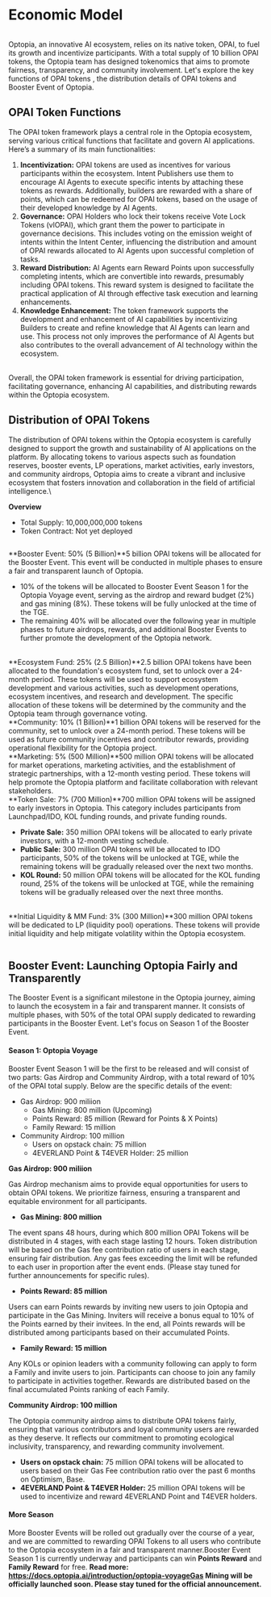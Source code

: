 # Economic Model

<figure><img src="../.gitbook/assets/09 (1).JPEG" alt=""><figcaption></figcaption></figure>

Optopia, an innovative AI ecosystem, relies on its native token, OPAI, to fuel its growth and incentivize participants. With a total supply of 10 billion OPAI tokens, the Optopia team has designed tokenomics that aims to promote fairness, transparency, and community involvement. Let's explore the key functions of OPAI tokens , the distribution details of OPAI tokens and Booster Event of Optopia.

## OPAI Token Functions

The OPAI token framework plays a central role in the Optopia ecosystem, serving various critical functions that facilitate and govern AI applications. Here’s a summary of its main functionalities:

1. **Incentivization:** OPAI tokens are used as incentives for various participants within the ecosystem. Intent Publishers use them to encourage AI Agents to execute specific intents by attaching these tokens as rewards. Additionally, builders are rewarded with a share of points, which can be redeemed for OPAI tokens, based on the usage of their developed knowledge by AI Agents.
2. **Governance:** OPAI Holders who lock their tokens receive Vote Lock Tokens (vlOPAI), which grant them the power to participate in governance decisions. This includes voting on the emission weight of intents within the Intent Center, influencing the distribution and amount of OPAI rewards allocated to AI Agents upon successful completion of tasks.
3. **Reward Distribution:** AI Agents earn Reward Points upon successfully completing intents, which are convertible into rewards, presumably including OPAI tokens. This reward system is designed to facilitate the practical application of AI through effective task execution and learning enhancements.
4. **Knowledge Enhancement:** The token framework supports the development and enhancement of AI capabilities by incentivizing Builders to create and refine knowledge that AI Agents can learn and use. This process not only improves the performance of AI Agents but also contributes to the overall advancement of AI technology within the ecosystem.

\
Overall, the OPAI token framework is essential for driving participation, facilitating governance, enhancing AI capabilities, and distributing rewards within the Optopia ecosystem.

## Distribution of OPAI Tokens

The distribution of OPAI tokens within the Optopia ecosystem is carefully designed to support the growth and sustainability of AI applications on the platform. By allocating tokens to various aspects such as foundation reserves, booster events, LP operations, market activities, early investors, and community airdrops, Optopia aims to create a vibrant and inclusive ecosystem that fosters innovation and collaboration in the field of artificial intelligence.\


**Overview**

* Total Supply: 10,000,000,000 tokens
* Token Contract: Not yet deployed

<figure><img src="../.gitbook/assets/112 (2).JPEG" alt=""><figcaption></figcaption></figure>

**Booster Event: 50% (5 Billion)**5 billion OPAI tokens will be allocated for the Booster Event. This event will be conducted in multiple phases to ensure a fair and transparent launch of Optopia.

* 10% of the tokens will be allocated to Booster Event Season 1 for the Optopia Voyage event, serving as the airdrop and reward budget (2%) and gas mining (8%). These tokens will be fully unlocked at the time of the TGE.
* The remaining 40% will be allocated over the following year in multiple phases to future airdrops, rewards, and additional Booster Events to further promote the development of the Optopia network.

\
**Ecosystem Fund: 25% (2.5 Billion)**2.5 billion OPAI tokens have been allocated to the foundation's ecosystem fund, set to unlock over a 24-month period. These tokens will be used to support ecosystem development and various activities, such as development operations, ecosystem incentives, and research and development. The specific allocation of these tokens will be determined by the community and the Optopia team through governance voting.\
**Community: 10% (1 Billion)**1 billion OPAI tokens will be reserved for the community, set to unlock over a 24-month period. These tokens will be used as future community incentives and contributor rewards, providing operational flexibility for the Optopia project.\
**Marketing: 5% (500 Million)**500 million OPAI tokens will be allocated for market operations, marketing activities, and the establishment of strategic partnerships, with a 12-month vesting period. These tokens will help promote the Optopia platform and facilitate collaboration with relevant stakeholders.\
**Token Sale: 7% (700 Million)**700 million OPAI tokens will be assigned to early investors in Optopia. This category includes participants from Launchpad/IDO, KOL funding rounds, and private funding rounds.

* **Private Sale:** 350 million OPAI tokens will be allocated to early private investors, with a 12-month vesting schedule.
* **Public Sale:** 300 million OPAI tokens will be allocated to IDO participants, 50% of the tokens will be unlocked at TGE, while the remaining tokens will be gradually released over the next two months.
* **KOL Round:** 50 million OPAI tokens will be allocated for the KOL funding round, 25% of the tokens will be unlocked at TGE, while the remaining tokens will be gradually released over the next three months.

\
**Initial Liquidity & MM Fund: 3% (300 Million)**300 million OPAI tokens will be dedicated to LP (liquidity pool) operations. These tokens will provide initial liquidity and help mitigate volatility within the Optopia ecosystem.

<figure><img src="../.gitbook/assets/02 (2).jpeg" alt=""><figcaption></figcaption></figure>

## Booster Event: Launching Optopia Fairly and Transparently

The Booster Event is a significant milestone in the Optopia journey, aiming to launch the ecosystem in a fair and transparent manner. It consists of multiple phases, with 50% of the total OPAI supply dedicated to rewarding participants in the Booster Event. Let's focus on Season 1 of the Booster Event.

#### Season 1: Optopia Voyage

Booster Event Season 1 will be the first to be released and will consist of two parts: Gas Airdrop and Community Airdrop, with a total reward of 10% of the OPAI total supply. Below are the specific details of the event:

* Gas Airdrop: 900 miliion
  * Gas Mining: 800 million (Upcoming)
  * Points Reward: 85 million (Reward for Points & X Points)
  * Family Reward: 15 million
* Community Airdrop: 100 million
  * Users on opstack chain: 75 million
  * 4EVERLAND Point & T4EVER Holder: 25 million

**Gas Airdrop: 900 miliion**

Gas Airdrop mechanism aims to provide equal opportunities for users to obtain OPAI tokens. We prioritize fairness, ensuring a transparent and equitable environment for all participants.

* **Gas Mining: 800 million**

The event spans 48 hours, during which 800 million OPAI Tokens will be distributed in 4 stages, with each stage lasting 12 hours. Token distribution will be based on the Gas fee contribution ratio of users in each stage, ensuring fair distribution. Any gas fees exceeding the limit will be refunded to each user in proportion after the event ends. (Please stay tuned for further announcements for specific rules).

* **Points Reward: 85 million**

Users can earn Points rewards by inviting new users to join Optopia and participate in the Gas Mining. Inviters will receive a bonus equal to 10% of the Points earned by their invitees. In the end, all Points rewards will be distributed among participants based on their accumulated Points.

* **Family Reward: 15 million**

Any KOLs or opinion leaders with a community following can apply to form a Family and invite users to join. Participants can choose to join any family to participate in activities together. Rewards are distributed based on the final accumulated Points ranking of each Family.

**Community Airdrop: 100 million**

The Optopia community airdrop aims to distribute OPAI tokens fairly, ensuring that various contributors and loyal community users are rewarded as they deserve. It reflects our commitment to promoting ecological inclusivity, transparency, and rewarding community involvement.

* **Users on opstack chain:** 75 million OPAI tokens will be allocated to users based on their Gas Fee contribution ratio over the past 6 months on Optimism, Base.
* **4EVERLAND Point & T4EVER Holder:** 25 million OPAI tokens will be used to incentivize and reward 4EVERLAND Point and T4EVER holders.

#### More Season

More Booster Events will be rolled out gradually over the course of a year, and we are committed to rewarding OPAI Tokens to all users who contribute to the Optopia ecosystem in a fair and transparent manner.Booster Event Season 1 is currently underway and participants can win **Points Reward** and **Family Reward** for free. **Read more:** **https://docs.optopia.ai/introduction/optopia-voyageGas Mining will be officially launched soon. Please stay tuned for the official announcement.**
